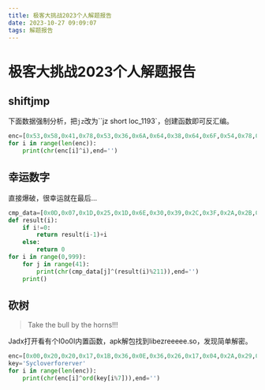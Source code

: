 ```yaml
---
title: 极客大挑战2023个人解题报告
date: 2023-10-27 09:09:07
tags: 解题报告
---
```


# 极客大挑战2023个人解题报告

## shiftjmp

下面数据强制分析，把`jz`改为``jz      short loc_1193`，创建函数即可反汇编。

```python
enc=[0x53,0x58,0x41,0x78,0x53,0x36,0x6A,0x64,0x38,0x64,0x6F,0x54,0x78,0x42,0x51,0x7B,0x78,0x22,0x4D,0x61,0x27,0x63,0x73,0x45,0x2D,0x7C,0x45,0x6C,0x2C,0x6F,0x2F,0x7B,0x5E,0x5C,0x00]
for i in range(len(enc)):
    print(chr(enc[i]^i),end='')
```

## 幸运数字

直接爆破，很幸运就在最后...

```python
cmp_data=[0x0D,0x07,0x1D,0x25,0x1D,0x6E,0x30,0x39,0x2C,0x3F,0x2A,0x2B,0x32,0x3F,0x2A,0x37,0x6E,0x30,0x30,0x30,0x30,0x2D,0x01,0x07,0x31,0x2B,0x01,0x39,0x1F,0x3B,0x2D,0x2D,0x1B,0x3A,0x01,0x0C,0x6f,0x39,0x36,0x2a,0x23]
def result(i):
    if i!=0:
        return result(i-1)+i
    else:
        return 0
for i in range(0,999):
    for j in range(41):
        print(chr(cmp_data[j]^(result(i)%211)),end='')
    print()
```

## 砍树

> Take the bull by the horns!!!

Jadx打开看有个I0o0I内置函数，apk解包找到libezreeeee.so，发现简单解密。

```python
enc=[0x00,0x20,0x20,0x17,0x1B,0x36,0x0E,0x36,0x26,0x17,0x04,0x2A,0x29,0x07,0x26,0x15,0x52,0x33,0x2D,0x0F,0x3A,0x27,0x11,0x06,0x33,0x07,0x46,0x17,0x3D,0x0A,0x3C,0x38,0x2e,0x22,0x18]
key='Sycloverforerver'
for i in range(len(enc)):
    print(chr(enc[i]^ord(key[i%7])),end='')
```

